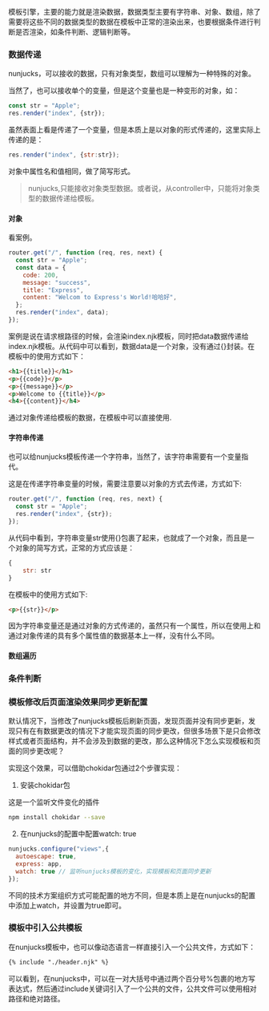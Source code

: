 模板引擎，主要的能力就是渲染数据，数据类型主要有字符串、对象、数组，除了需要将这些不同的数据类型的数据在模板中正常的渲染出来，也要根据条件进行判断是否渲染，如条件判断、逻辑判断等。

### 数据传递

nunjucks，可以接收的数据，只有对象类型，数组可以理解为一种特殊的对象。

当然了，也可以接收单个的变量，但是这个变量也是一种变形的对象，如：

```js
const str = "Apple";
res.render("index", {str});
```

虽然表面上看是传递了一个变量，但是本质上是以对象的形式传递的，这里实际上传递的是：

```js
res.render("index", {str:str});
```
对象中属性名和值相同，做了简写形式。

> nunjucks,只能接收对象类型数据。或者说，从controller中，只能将对象类型的数据传递给模板。

#### 对象

看案例。

```js
router.get("/", function (req, res, next) {
  const str = "Apple";
  const data = {
    code: 200,
    message: "success",
    title: "Express",
    content: "Welcom to Express's World!哈哈好",
  };
  res.render("index", data);
});
```

案例是说在请求根路径的时候，会渲染index.njk模板，同时把data数据传递给index.njk模板。从代码中可以看到，数据data是一个对象，没有通过{}封装。在模板中的使用方式如下：

```html
<h1>{{title}}</h1>
<p>{{code}}</p>
<p>{{message}}</p>
<p>Welcome to {{title}}</p>
<h4>{{content}}</h4>
```

通过对象传递给模板的数据，在模板中可以直接使用.

#### 字符串传递

也可以给nunjucks模板传递一个字符串，当然了，该字符串需要有一个变量指代。

这是在传递字符串变量的时候，需要注意要以对象的方式去传递，方式如下:

```js
router.get("/", function (req, res, next) {
  const str = "Apple";
  res.render("index", {str});
});
```

从代码中看到，字符串变量str使用{}包裹了起来，也就成了一个对象，而且是一个对象的简写方式，正常的方式应该是：

```js
{
    str: str
}
```

在模板中的使用方式如下:

```html
<p>{{str}}</p>
```

因为字符串变量还是通过对象的方式传递的，虽然只有一个属性，所以在使用上和通过对象传递的具有多个属性值的数据基本上一样，没有什么不同。

#### 数组遍历

### 条件判断


### 模板修改后页面渲染效果同步更新配置

默认情况下，当修改了nunjucks模板后刷新页面，发现页面并没有同步更新，发现只有在有数据更改的情况下才能实现页面的同步更改，但很多场景下是只会修改样式或者页面结构，并不会涉及到数据的更改，那么这种情况下怎么实现模板和页面的同步更改呢？

实现这个效果，可以借助chokidar包通过2个步骤实现：

1. 安装chokidar包

这是一个监听文件变化的插件

```bash
npm install chokidar --save
```

2. 在nunjucks的配置中配置watch: true

```js
nunjucks.configure("views",{
  autoescape: true,
  express: app,
  watch: true // 监听nunjucks模板的变化，实现模板和页面同步更新
});
```

不同的技术方案组织方式可能配置的地方不同，但是本质上是在nunjucks的配置中添加上watch，并设置为true即可。

### 模板中引入公共模板

在nunjucks模板中，也可以像动态语言一样直接引入一个公共文件，方式如下：

```html
{% include "./header.njk" %}
```

可以看到，在nunjucks中，可以在一对大括号中通过两个百分号%包裹的地方写表达式，然后通过include关键词引入了一个公共的文件，公共文件可以使用相对路径和绝对路径。